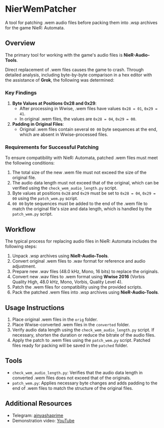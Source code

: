 # NierWemPatcher

A tool for patching .wem audio files before packing them into .wsp archives for the game NieR: Automata.

## Overview

The primary tool for working with the game's audio files is **NieR-Audio-Tools**.

Direct replacement of .wem files causes the game to crash. Through detailed analysis, including byte-by-byte comparison in a hex editor with the assistance of **Grok**, the following was determined:

### Key Findings

1. **Byte Values at Positions 0x28 and 0x29**:
   - After processing in Wwise, .wem files have values `0x28 = 01`, `0x29 = 41`.
   - In original .wem files, the values are `0x28 = 04`, `0x29 = 00`.
2. **Padding in Original Files**:
   - Original .wem files contain several `00 00` byte sequences at the end, which are absent in Wwise-processed files.

### Requirements for Successful Patching

To ensure compatibility with NieR: Automata, patched .wem files must meet the following conditions:

1. The total size of the new .wem file must not exceed the size of the original file.
2. The audio data length must not exceed that of the original, which can be verified using the `check_wem_audio_length.py` script.
3. Byte values at positions `0x28` and `0x29` must be set to `0x28 = 04`, `0x29 = 00` using the `patch_wem.py` script.
4. `00 00` byte sequences must be added to the end of the .wem file to match the original file's size and data length, which is handled by the `patch_wem.py` script.

## Workflow

The typical process for replacing audio files in NieR: Automata includes the following steps:

1. Unpack .wsp archives using **NieR-Audio-Tools**.
2. Convert original .wem files to .wav format for reference and audio adjustment.
3. Prepare new .wav files (48.0 kHz, Mono, 16 bits) to replace the originals.
4. Convert new .wav files to .wem format using **Wwise 2016** (Vorbis Quality High, 48.0 kHz, Mono, Vorbis, Quality Level 4).
5. Patch the .wem files for compatibility using the provided scripts.
6. Pack the patched .wem files into .wsp archives using **NieR-Audio-Tools**.

## Usage Instructions

1. Place original .wem files in the `orig` folder.
2. Place Wwise-converted .wem files in the `converted` folder.
3. Verify audio data length using the `check_wem_audio_length.py` script. If necessary, shorten the duration or reduce the bitrate of the audio files.
4. Apply the patch to .wem files using the `patch_wem.py` script. Patched files ready for packing will be saved in the `patched` folder.

## Tools

- `check_wem_audio_length.py`: Verifies that the audio data length in converted .wem files does not exceed that of the originals.
- `patch_wem.py`: Applies necessary byte changes and adds padding to the end of .wem files to match the structure of the original files.

## Additional Resources

- Telegram: [ainyashaprime](https://t.me/ainyashaprime)
- Demonstration video: [YouTube](https://youtube.com/shorts/4wRLVO6P2VY?feature=share)